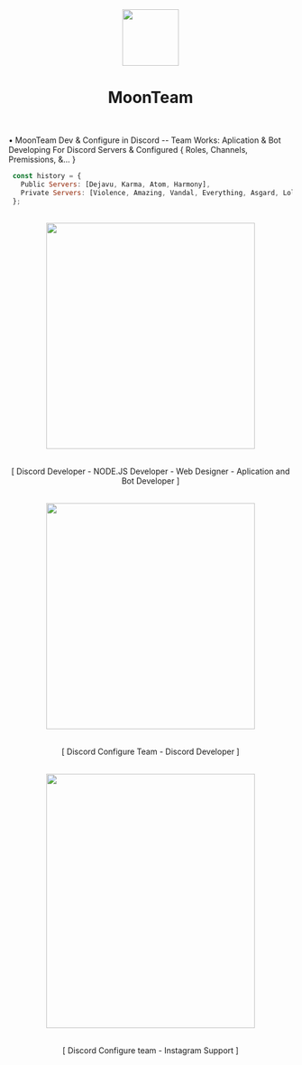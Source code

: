 
<div align="center">
<img src="https://cdn.discordapp.com/attachments/862717041152229426/982772600109420554/moon.png" align="center" height="100" width="100" /></br>
<h1>MoonTeam</h1>
</div></br>


<div align="left">
  <p>• MoonTeam Dev & Configure in Discord -- Team Works: Aplication & Bot Developing For Discord Servers & Configured { Roles, Channels, Premissions, &... } </p>
  
  ```js
   const history = {
     Public Servers: [Dejavu, Karma, Atom, Harmony],
     Private Servers: [Violence, Amazing, Vandal, Everything, Asgard, Lollipop]
   };
  
  ```
</div></br>


<div align="center">
<img src="https://cdn.discordapp.com/attachments/862717041152229426/982804644629712946/abol.jpg" align="center" height="400" width="370" /></br></br>

<p>[ Discord Developer - NODE.JS Developer - Web Designer - Aplication and Bot Developer ]</p>
</div></br>


<div align="center">
<img src="https://cdn.discordapp.com/attachments/862717041152229426/982804760358948874/mehdi.jpg" align="center" height="400" width="370" /></br></br>

<p>[ Discord Configure Team - Discord Developer ]</p>
</div></br>

<div align="center">
<img src="https://cdn.discordapp.com/attachments/862717041152229426/982804981465882674/matin.jpg" align="center" height="450" width="370" /></br></br>

<p>[ Discord Configure team - Instagram Support ]</p>
</div></br>
